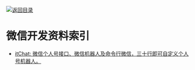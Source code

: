 [![返回目录](https://parg.co/UGo)](https://parg.co/b4z) 
 
 


# 微信开发资料索引

* [itChat: 微信个人号接口、微信机器人及命令行微信，三十行即可自定义个人号机器人。](https://github.com/littlecodersh/ItChat)
